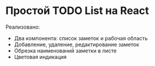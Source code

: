 # Простой TODO List на React

Реализовано:
* Два компонента: список заметок и рабочая область
* Добавление, удаление, редактирование заметок
* Обрезка наименований заметки в листе
* Цветовая индикация